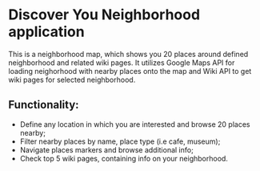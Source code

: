 <h1>Discover You Neighborhood application</h1>

<p>This is a neighborhood map, which shows you 20 places around defined neighborhood and related wiki pages.
   It utilizes Google Maps API for loading neighorhood with nearby places onto the map and Wiki API to get
   wiki pages for selected neighborhood.
</p>

<h2>Functionality:</h2>
<ul>
	<li>
		Define any location in which you are interested and browse 20 places nearby;
	</li>
	<li>
		Filter nearby places by name, place type (i.e cafe, museum);
	</li>
	<li>
		Navigate places markers and browse additional info;
	</li>
	<li>
		Check top 5 wiki pages, containing info on your neighborhood.
	</li>

</ul>
